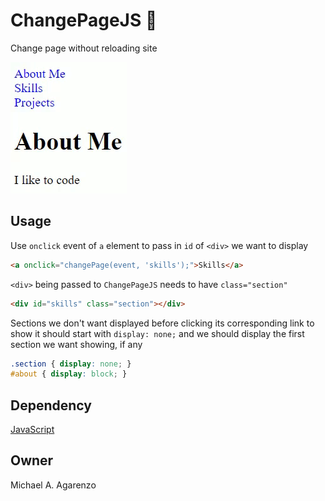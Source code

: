 # ChangePageJS &#128195;

Change page without reloading site

![GIF of ChangePageJS in action](/media/ChangePageJS.gif)

## Usage

Use `onclick` event of `a` element to pass in `id` of `<div>` we want to display

```html
<a onclick="changePage(event, 'skills');">Skills</a>
```

`<div>` being passed to `ChangePageJS` needs to have `class="section"`

```html
<div id="skills" class="section"></div>
```

Sections we don't want displayed before clicking its corresponding link to show it should start with `display: none;` and we should display the first section we want showing, if any

```css
.section { display: none; }
#about { display: block; }
```

## Dependency

[JavaScript](https://www.javascript.com/)

## Owner

Michael A. Agarenzo
